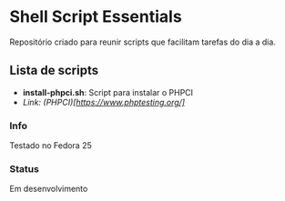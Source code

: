 # Shell Script Essentials

Repositório criado para reunir scripts que facilitam tarefas do dia a dia.

## Lista de scripts

- **install-phpci.sh**: Script para instalar o PHPCI
- *Link: (PHPCI)[https://www.phptesting.org/]*

### Info
Testado no Fedora 25

### Status
Em desenvolvimento